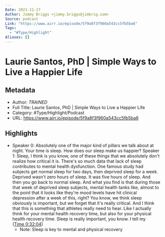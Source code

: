 ```yaml
---
Date: 2021-11-17
Author: Jimmy Briggs <jimmy.briggs@jimbrig.com>
Source: podcast
Link: "https://www.airr.io/episode/5f9a8f3f960a543cc5fb5ba6"
Tags:
  - "#Type/Highlight"
Aliases: []
---
```


# Laurie Santos, PhD | Simple Ways to Live a Happier Life

## Metadata

* Author: *TRAINED*
* Full Title: Laurie Santos, PhD | Simple Ways to Live a Happier Life
* Category: #Type/Highlight/Podcast
* URL: https://www.airr.io/episode/5f9a8f3f960a543cc5fb5ba6

## Highlights

* Speaker 0: Absolutely one of the major kind of pillars we talk about at night. Your time is sleep. How does our sleep make us happier? 
  Speaker 1: Sleep, I think is you know, one of these things that we absolutely don't realize how critical it is. There's so much data that lack of sleep contributes to mental health dysfunction. One famous study had subjects get normal sleep for two days, then deprived sleep for a week. Deprived wasn't zero hours of sleep. It was five hours of sleep. And then you go back to normal sleep. And what you find is that during those that week of deprived sleep subjects, mental health tanks like, almost to the point that it looks like they're mood levels have hit clinical depression after a week of this, right? You know, we think sleep obviously is important, but we forget that it's really critical. And I think that this is something that athletes really need to hear. Like I actually think for your mental health recovery time, but also for your physical health recovery time. Sleep is really important, you know. I tell my ([Time 0:32:04](https://www.airr.io/quote/60123f5bc9f3ab4340f39cf9))
  * Note: Sleep is key to mental and physical recovery
